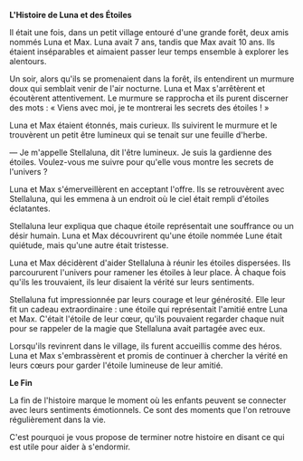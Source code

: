 **L'Histoire de Luna et des Étoiles**

Il était une fois, dans un petit village entouré d'une grande forêt, deux amis nommés Luna et Max. Luna avait 7 ans, tandis que Max avait 10 ans. Ils étaient inséparables et aimaient passer leur temps ensemble à explorer les alentours.

Un soir, alors qu'ils se promenaient dans la forêt, ils entendirent un murmure doux qui semblait venir de l'air nocturne. Luna et Max s'arrêtèrent et écoutèrent attentivement. Le murmure se rapprocha et ils purent discerner des mots : « Viens avec moi, je te montrerai les secrets des étoiles ! »

Luna et Max étaient étonnés, mais curieux. Ils suivirent le murmure et le trouvèrent un petit être lumineux qui se tenait sur une feuille d'herbe.

— Je m'appelle Stellaluna, dit l'être lumineux. Je suis la gardienne des étoiles. Voulez-vous me suivre pour qu'elle vous montre les secrets de l'univers ?

Luna et Max s'émerveillèrent en acceptant l'offre. Ils se retrouvèrent avec Stellaluna, qui les emmena à un endroit où le ciel était rempli d'étoiles éclatantes.

Stellaluna leur expliqua que chaque étoile représentait une souffrance ou un désir humain. Luna et Max découvrirent qu'une étoile nommée Lune était quiétude, mais qu'une autre était tristesse.

Luna et Max décidèrent d'aider Stellaluna à réunir les étoiles dispersées. Ils parcoururent l'univers pour ramener les étoiles à leur place. À chaque fois qu'ils les trouvaient, ils leur disaient la vérité sur leurs sentiments.

Stellaluna fut impressionnée par leurs courage et leur générosité. Elle leur fit un cadeau extraordinaire : une étoile qui représentait l'amitié entre Luna et Max. C'était l'étoile de leur cœur, qu'ils pouvaient regarder chaque nuit pour se rappeler de la magie que Stellaluna avait partagée avec eux.

Lorsqu'ils revinrent dans le village, ils furent accueillis comme des héros. Luna et Max s'embrassèrent et promis de continuer à chercher la vérité en leurs cœurs pour garder l'étoile lumineuse de leur amitié.

**Le Fin**

La fin de l'histoire marque le moment où les enfants peuvent se connecter avec leurs sentiments émotionnels. Ce sont des moments que l'on retrouve régulièrement dans la vie.

C'est pourquoi je vous propose de terminer notre histoire en disant ce qui est utile pour aider à s'endormir.